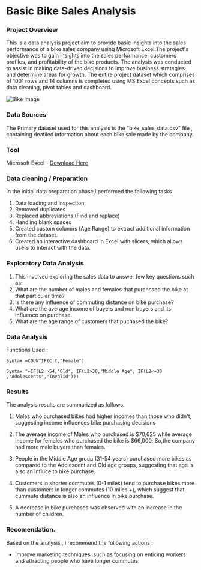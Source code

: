 # Basic Bike Sales Analysis

### Project Overview

This is a data analysis project aim to provide basic insights into the sales performance of a bike sales company using Microsoft Excel.The project's objective was to gain insights into the sales performance, customers profiles, and profitability of the bike products. The analysis was conducted to assist in making data-driven decisions to improve business strategies and determine areas for growth. The entire project dataset which comprises of 1001 rows and 14 columns is completed using MS Excel concepts such as data cleaning, pivot tables and dashboard. 

![Bike Image](https://github.com/user-attachments/assets/dd6a70fe-74cd-4a92-816c-6ec6d7f14134)


### Data Sources
The Primary dataset used for this analysis is the "bike_sales_data.csv" file , containing deatiled information about each bike sale made by the company.

### Tool
Microsoft Excel - [Download Here](https:/microsoft.com)

### Data cleaning / Preparation 

In the initial data preparation phase,i performed the following tasks 
1. Data loading and inspection 
2. Removed duplicates
3. Replaced abbreviations (Find and replace)
4. Handling blank spaces
5. Created custom columns (Age Range) to extract additional information from the dataset.
6. Created an interactive dashboard in Excel with slicers, which allows users to interact with the data.

### Exploratory Data Analysis
1. This involved exploring the sales data to answer few key questions such as:
2. What are the number of males and females that purchased the bike at that particular time?
3. Is there any influence of commuting distance on bike purchase?
4. What are the average income of buyers and non buyers and its influence on purchase.
5. What are the age range of customers that puchased the bike?

### Data Analysis
Functions Used :

```Excel
Syntax =COUNTIF(C:C,"Female")

Syntax "=IF(L2 >54,"Old", IF(L2>30,"Middle Age", IF(L2<=30 ,"Adolescents","Invalid")))
```

### Results 

The analysis results are summarized as follows:

1. Males who purchased bikes had higher incomes than those who didn't, suggesting income influences bike purchasing decisions

2. The average income of Males who purchased is $70,625 while average income for females who purchased the bike is $66,000. So,the company had more male buyers than females.
   
3. People in the Middle Age group (31-54 years) purchased more bikes as compared to the Adolescent and Old age groups, suggesting that age is also an influce to bike purchase.
   
4. Customers in shorter commutes (0-1 miles) tend to purchase bikes more than customers in longer commutes (10 miles +), which suggest that cummute distance is also an influence in bike purchase.

5. A decrease in bike purchases was observed with an increase in the number of children.

### Recomendation.

Based on the analysis , i recommend the following actions :

- Improve marketing techniques, such as focusing on enticing workers and attracting people who have longer commutes.






